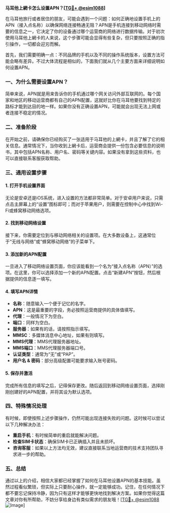 **马耳他上網卡怎么设置APN？[[TG💪+ @esim1088](https://t.me/s/esim1088)]**

在马耳他旅行或者居住的朋友，可能会遇到一个问题：如何正确地设置手机上的APN（接入点名称）以确保网络连接畅通无阻？APN是手机连接到移动网络时需要的信息之一，它决定了你的设备通过哪个运营商的网络进行数据传输。对于初次使用马耳他上網卡的人来说，这个步骤可能会显得有些复杂，但只要按照正确的指引操作，一切都会迎刃而解。

首先，我们需要明确一点：不同品牌的手机以及不同的操作系统版本，设置方法可能会略有差异。不过大体流程是相似的，下面我们就从几个主要方面来详细说明如何设置APN。

### 一、为什么需要设置APN？

简单来说，APN就是用来告诉你的手机通过哪个网关访问外部互联网的。每个国家和地区的移动运营商都有自己的APN配置，这就好比你在马耳他要找到特定的路标才能到达目的地一样。如果你没有正确设置APN，可能就会出现无法上网或者连接不稳定的情况。

### 二、准备阶段

在开始之前，请确保你已经购买了一张适用于马耳他的上網卡，并且了解了它的相关信息。通常情况下，当你收到上網卡后，运营商会提供一份包含必要信息的说明书，其中包括APN名称、用户名、密码等关键内容。如果没有拿到这些资料，也可以直接联系客服获取帮助。

### 三、通用设置步骤

#### 1. 打开手机设置界面

无论是安卓还是iOS系统，进入设置的方法都非常简单。对于安卓用户来说，只需点击主屏幕上的“设置”图标即可；而对于苹果用户，则需要在控制中心中找到Wi-Fi或蜂窝移动网络选项。

#### 2. 找到移动网络设置

接下来，你需要定位到与移动网络相关的设置项。在大多数设备上，这通常位于“无线与网络”或“蜂窝移动网络”的子菜单下。

#### 3. 添加新的APN配置

一旦进入了移动网络设置页面，你应该能看到一个名为“接入点名称（APN）”的选项。在这里，你可以选择添加一个新的APN配置。点击“新建APN”按钮，然后根据提供的信息逐一填写。

#### 4. 填写APN详情

- **名称**：随意输入一个便于记忆的名字。
- **APN**：这是最重要的字段，务必按照运营商提供的具体值填写。
- **代理**：一般情况下为空白。
- **端口**：同样为空白。
- **服务器**：如果有的话，请按照指示填写。
- **MMSC**：多媒体消息中心地址，如果有则填写。
- **MMS代理**：MMS代理服务器地址。
- **MMS端口**：MMS代理服务器端口号。
- **认证类型**：通常为“无”或“PAP”。
- **用户名 & 密码**：部分高级配置可能要求输入账号密码。

#### 5. 保存并激活

完成所有信息的填写之后，记得保存更改。随后返回到移动网络设置页面，选择刚刚创建好的APN配置，并将其设为默认选项。

### 四、特殊情况处理

有时候，即使按照上述步骤操作，仍然可能出现连接失败的问题。这时候可以尝试以下几种解决办法：

- **重启手机**：有时候简单的重启就能解决问题。
- **检查SIM卡状态**：确保SIM卡已正确插入并且未损坏。
- **咨询客服**：如果以上方法均无效，建议直接联系当地运营商的技术支持团队寻求进一步的帮助。

### 五、总结

通过以上的介绍，相信大家都已经掌握了如何在马耳他设置APN的基本技能。虽然过程看似繁琐，但实际上只要耐心操作，就一定能够成功。记住，在任何情况下都不要忘记保持冷静，因为只有这样才能够更快地找到解决方案。如果你觉得这篇文章对你有所帮助，不妨分享给身边有类似需求的朋友哦！[[TG💪+ @esim1088](https://t.me/s/esim1088) ![Image](https://i.postimg.cc/4NQfJmqS/Snipaste-2025-05-13-00-14-12.png)]